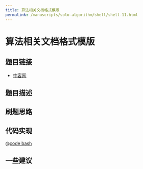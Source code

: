 ```yaml
---
title: 算法相关文档格式模版
permalink: /manuscripts/solo-algorithm/shell/shell-11.html
---
```

# 算法相关文档格式模版

## 题目链接

- [牛客网]()

## 题目描述

## 刷题思路

## 代码实现

@[code bash](@code/algorithm/shell/shell-1.sh)

## 一些建议
